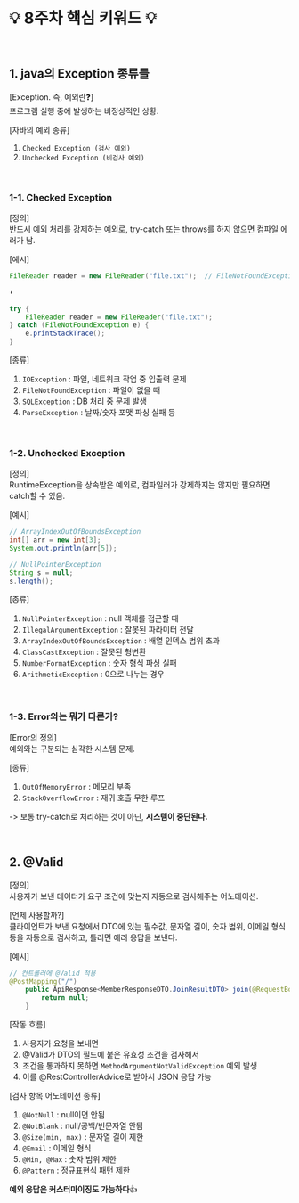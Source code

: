 # 💡 8주차 핵심 키워드 💡
<br>

## 1. java의 Exception 종류들

[Exception. 즉, 예외란❓]<br>프로그램 실행 중에 발생하는 비정상적인 상황.

[자바의 예외 종류]<br>
1. `Checked Exception (검사 예외)`
2. `Unchecked Exception (비검사 예외)`

<br>

### 1-1. Checked Exception

[정의]<br>반드시 예외 처리를 강제하는 예외로, try-catch 또는 throws를 하지 않으면 컴파일 에러가 남.

[예시]<br>
```java
FileReader reader = new FileReader("file.txt");  // FileNotFoundException 발생 가능

⬇️
        
try {
    FileReader reader = new FileReader("file.txt");
} catch (FileNotFoundException e) {
    e.printStackTrace();
}
```

[종류]<br>
1. `IOException` : 파일, 네트워크 작업 중 입출력 문제
2. `FileNotFoundException` : 파일이 없을 때
3. `SQLException` : DB 처리 중 문제 발생
4. `ParseException` : 날짜/숫자 포맷 파싱 실패 등

<br>

### 1-2. Unchecked Exception

[정의]<br>RuntimeException을 상속받은 예외로, 컴파일러가 강제하지는 않지만 필요하면 catch할 수 있음.

[예시]<br>
```java
// ArrayIndexOutOfBoundsException
int[] arr = new int[3];
System.out.println(arr[5]);

// NullPointerException
String s = null;
s.length();
```

[종류]<br>
1. `NullPointerException` : null 객체를 접근할 때
2. `IllegalArgumentException` : 잘못된 파라미터 전달
3. `ArrayIndexOutOfBoundsException` : 배열 인덱스 범위 초과
4. `ClassCastException` : 잘못된 형변환
5. `NumberFormatException` : 숫자 형식 파싱 실패
6. `ArithmeticException` : 0으로 나누는 경우

<br>

### 1-3. Error와는 뭐가 다른가?

[Error의 정의]<br>예외와는 구분되는 심각한 시스템 문제.

[종류]<br>
1. `OutOfMemoryError` : 메모리 부족
2. `StackOverflowError` : 재귀 호출 무한 루프

-> 보통 try-catch로 처리하는 것이 아닌, **시스템이 중단된다.**

<br>

## 2. @Valid

[정의]<br>사용자가 보낸 데이터가 요구 조건에 맞는지 자동으로 검사해주는 어노테이션.

[언제 사용할까?]<br>클라이언트가 보낸 요청에서 DTO에 있는 필수값, 문자열 길이, 숫자 범위, 이메일 형식 등을 자동으로 검사하고, 틀리면 에러 응답을 보낸다.

[예시]<br>
```java
// 컨트롤러에 @Valid 적용
@PostMapping("/")
    public ApiResponse<MemberResponseDTO.JoinResultDTO> join(@RequestBody @Valid MemberRequestDTO.JoinDTO request){
        return null;
    }
```

[작동 흐름]<br>
1. 사용자가 요청을 보내면
2. @Valid가 DTO의 필드에 붙은 유효성 조건을 검사해서
3. 조건을 통과하지 못하면 `MethodArgumentNotValidException` 예외 발생
4. 이를 @RestControllerAdvice로 받아서 JSON 응답 가능

[검사 항목 어노테이션 종류]<br>
1. `@NotNull` : null이면 안됨
2. `@NotBlank` : null/공백/빈문자열 안됨
3. `@Size(min, max)` : 문자열 길이 제한
4. `@Email` : 이메일 형식
5. `@Min, @Max` : 숫자 범위 제한
6. `@Pattern` : 정규표현식 패턴 제한

**예외 응답은 커스터마이징도 가능하다**👍